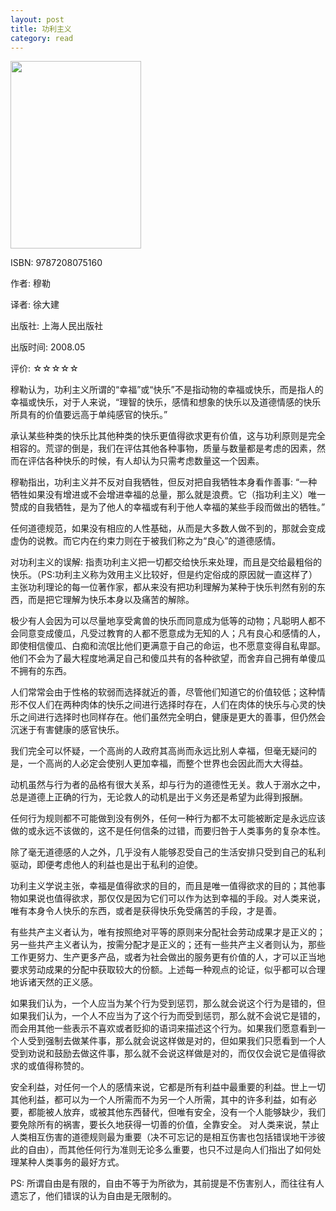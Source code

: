 ```yaml
---
layout: post
title: 功利主义
category: read
---
```

<img class="cover" src="/images/2011/12/9787208075160-209x300.jpg" width="209" height="300" />

ISBN: 9787208075160

作者: 穆勒

译者: 徐大建

出版社: 上海人民出版社

出版时间: 2008.05

评价: ☆☆☆☆☆

穆勒认为，功利主义所谓的“幸福”或“快乐”不是指动物的幸福或快乐，而是指人的幸福或快乐，对于人来说，“理智的快乐，感情和想象的快乐以及道德情感的快乐所具有的价值要远高于单纯感官的快乐。”

承认某些种类的快乐比其他种类的快乐更值得欲求更有价值，这与功利原则是完全相容的。荒谬的倒是，我们在评估其他各种事物，质量与数量都是考虑的因素，然而在评估各种快乐的时候，有人却认为只需考虑数量这一个因素。

穆勒指出，功利主义并不反对自我牺牲，但反对把自我牺牲本身看作善事: “一种牺牲如果没有增进或不会增进幸福的总量，那么就是浪费。它（指功利主义）唯一赞成的自我牺牲，是为了他人的幸福或有利于他人幸福的某些手段而做出的牺牲。”

任何道德规范，如果没有相应的人性基础，从而是大多数人做不到的，那就会变成虚伪的说教。而它内在约束力则在于被我们称之为“良心”的道德感情。

对功利主义的误解: 指责功利主义把一切都交给快乐来处理，而且是交给最粗俗的快乐。（PS:功利主义称为效用主义比较好，但是约定俗成的原因就一直这样了）主张功利理论的每一位著作家，都从来没有把功利理解为某种于快乐判然有别的东西，而是把它理解为快乐本身以及痛苦的解除。

极少有人会因为可以尽量地享受禽兽的快乐而同意成为低等的动物；凡聪明人都不会同意变成傻瓜，凡受过教育的人都不愿意成为无知的人；凡有良心和感情的人，即使相信傻瓜、白痴和流氓比他们更满意于自己的命运，也不愿意变得自私卑鄙。他们不会为了最大程度地满足自己和傻瓜共有的各种欲望，而舍弃自己拥有单傻瓜不拥有的东西。

人们常常会由于性格的软弱而选择就近的善，尽管他们知道它的价值较低；这种情形不仅人们在两种肉体的快乐之间进行选择时存在，人们在肉体的快乐与心灵的快乐之间进行选择时也同样存在。他们虽然完全明白，健康是更大的善事，但仍然会沉迷于有害健康的感官快乐。

我们完全可以怀疑，一个高尚的人政府其高尚而永远比别人幸福，但毫无疑问的是，一个高尚的人必定会使别人更加幸福，而整个世界也会因此而大大得益。

动机虽然与行为者的品格有很大关系，却与行为的道德性无关。救人于溺水之中，总是道德上正确的行为，无论救人的动机是出于义务还是希望为此得到报酬。

任何行为规则都不可能做到没有例外，任何一种行为都不太可能被断定是永远应该做的或永远不该做的，这不是任何信条的过错，而要归咎于人类事务的复杂本性。

除了毫无道德感的人之外，几乎没有人能够忍受自己的生活安排只受到自己的私利驱动，即便考虑他人的利益也是出于私利的迫使。

功利主义学说主张，幸福是值得欲求的目的，而且是唯一值得欲求的目的；其他事物如果说也值得欲求，那仅仅是因为它们可以作为达到幸福的手段。对人类来说，唯有本身令人快乐的东西，或者是获得快乐免受痛苦的手段，才是善。

有些共产主义者认为，唯有按照绝对平等的原则来分配社会劳动成果才是正义的；另一些共产主义者认为，按需分配才是正义的；还有一些共产主义者则认为，那些工作更努力、生产更多产品，或者为社会做出的服务更有价值的人，才可以正当地要求劳动成果的分配中获取较大的份额。上述每一种观点的论证，似乎都可以合理地诉诸天然的正义感。

如果我们认为，一个人应当为某个行为受到惩罚，那么就会说这个行为是错的，但如果我们认为，一个人不应当为了这个行为而受到惩罚，那么就不会说它是错的，而会用其他一些表示不喜欢或者贬抑的语词来描述这个行为。如果我们愿意看到一个人受到强制去做某件事，那么就会说这样做是对的，但如果我们只愿看到一个人受到劝说和鼓励去做这件事，那么就不会说这样做是对的，而仅仅会说它是值得欲求的或值得称赞的。

安全利益，对任何一个人的感情来说，它都是所有利益中最重要的利益。世上一切其他利益，都可以为一个人所需而不为另一个人所需，其中的许多利益，如有必要，都能被人放弃，或被其他东西替代，但唯有安全，没有一个人能够缺少，我们要免除所有的祸害，要长久地获得一切善的价值，全靠安全。
对人类来说，禁止人类相互伤害的道德规则最为重要（决不可忘记的是相互伤害也包括错误地干涉彼此的自由），而其他任何行为准则无论多么重要，也只不过是向人们指出了如何处理某种人类事务的最好方式。

PS: 所谓自由是有限的，自由不等于为所欲为，其前提是不伤害别人，而往往有人遗忘了，他们错误的认为自由是无限制的。

